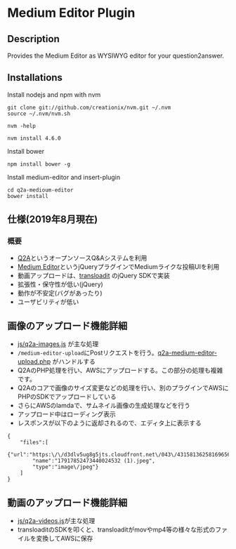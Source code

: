 # Medium Editor Plugin

## Description
Provides the Medium Editor as WYSIWYG editor for your question2answer.

## Installations
Install nodejs and npm with nvm
```
git clone git://github.com/creationix/nvm.git ~/.nvm
source ~/.nvm/nvm.sh

nvm -help

nvm install 4.6.0
```
Install bower
```
npm install bower -g
```
Install medium-editor and insert-plugin
```
cd q2a-medioum-editor
bower install
```




## 仕様(2019年8月現在)

### 概要

* [Q2A](https://www.question2answer.org/)というオープンソースQ&Aシステムを利用
* [Medium Editor](https://yabwe.github.io/medium-editor/)というjQueryプラグインでMediumライクな投稿UIを利用
* 動画アップロードは、[transloadit](https://transloadit.com/docs/#39-jquery) のjQuery SDKで実装
* 拡張性・保守性が低い(jQuery)
* 動作が不安定(バグがあったり)
* ユーザビリティが低い

##  画像のアップロード機能詳細

* [js/q2a-images.js](https://github.com/yshiga/q2a-medium-editor/blob/master/js/q2a-images.js) が主な処理
* `/medium-editor-upload`にPostリクエストを行う。[q2a-medium-editor-upload.php](https://github.com/yshiga/q2a-medium-editor/blob/master/q2a-medium-editor-upload.php) がハンドルする
* Q2AのPHP処理を行い、AWSにアップロードする。この部分の処理も複雑です。
* Q2Aのコアで画像のサイズ変更などの処理を行い、別のプラグインでAWSにPHPのSDKでアップロードしている
* さらにAWSのlamdaで、サムネイル画像の生成処理などを行う
* アップロード中はローディング表示
* レスポンスが以下のように返却されるので、エディタ上に表示する
```
{
	"files":[
		{"url":"https:\/\/d3dlv5ug8g5jts.cloudfront.net\/043\/4315813625816965655.jpeg",
		"name":"17917852473440024532 (1).jpeg",
		"type":"image\/jpeg"}
	]
}
```

## 動画のアップロード機能詳細
* [js/q2a-videos.js](https://github.com/yshiga/q2a-medium-editor/blob/master/js/q2a-videos.js)が主な処理
* transloaditのSDKを叩くと、transloaditがmovやmp4等の様々な形式のファイルを変換してAWSに保存

